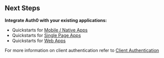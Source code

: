 ## Next Steps

**Integrate Auth0 with your existing applications:**
- Quickstarts for [Mobile / Native Apps](/quickstart/native)
- Quickstarts for [Single Page Apps](/quickstart/spa)
- Quickstarts for [Web Apps](/quickstart/webapp)

For more information on client authentication refer to [Client Authentication](/client-auth)